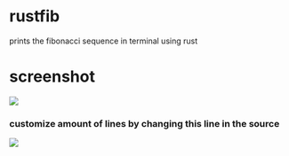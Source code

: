 # rustfib
 prints the fibonacci sequence in terminal using rust

# screenshot
![](https://github.com/rokie95/rustfib/raw/master/docs/0-20fib.png)

### customize amount of lines by changing this line in the source
![](https://github.com/rokie95/rustfib/raw/master/docs/editthisline.png)
